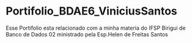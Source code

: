 # Portifolio_BDAE6_ViniciusSantos
Esse Portifolio esta relacionado com a minha materia do IFSP Birigui de Banco de Dados 02 ministrado pela Esp.Helen de Freitas Santos
